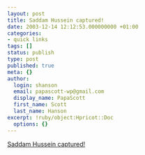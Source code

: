 ```yaml
---
layout: post
title: Saddam Hussein captured!
date: 2003-12-14 12:12:53.000000000 +01:00
categories:
- quick links
tags: []
status: publish
type: post
published: true
meta: {}
author:
  login: shanson
  email: papascott-wp@gmail.com
  display_name: PapaScott
  first_name: Scott
  last_name: Hanson
excerpt: !ruby/object:Hpricot::Doc
  options: {}
---
```

<p><a title="Confirmed" href="http://tagesschau.de/aktuell/meldungen/0,1185,OID2770876_NAVSPM1_REF1,00.html">Saddam Hussein captured!</a></p>
